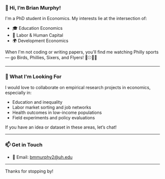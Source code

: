 ### 👋 Hi, I’m Brian Murphy!

I'm a PhD student in Economics. My interests lie at the intersection of:

- 🎓 Education Economics  
- 💼 Labor & Human Capital  
- 🌍 Development Economics  

When I'm not coding or writing papers, you'll find me watching Philly sports — go Birds, Phillies, Sixers, and Flyers! 🦅⚾🏀🏒

---

### 👀 What I'm Looking For

I would love to collaborate on empirical research projects in economics, especially in:

- Education and inequality  
- Labor market sorting and job networks  
- Health outcomes in low-income populations  
- Field experiments and policy evaluations

If you have an idea or dataset in these areas, let’s chat!

---

### 📫 Get in Touch

- 📧 Email: [bmmurphy2@uh.edu](mailto:bmmurphy2@uh.edu)
  
---

Thanks for stopping by!
